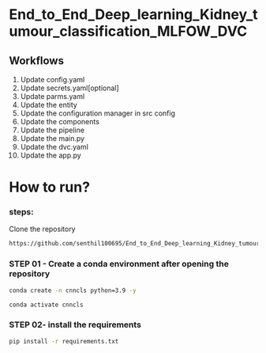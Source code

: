 # End_to_End_Deep_learning_Kidney_tumour_classification_MLFOW_DVC

## Workflows

1. Update config.yaml
2. Update secrets.yaml[optional]
3. Update parms.yaml
4. Update the entity
5. Update the configuration manager in src config
6. Update the components
7. Update the pipeline
8. Update the main.py
9. Update the dvc.yaml
10. Update the app.py



# How to run?

### steps:

Clone the repository

```bash
https://github.com/senthil100695/End_to_End_Deep_learning_Kidney_tumour_classification_MLFOW_DVC
```

### STEP 01 - Create a conda environment  after opening the repository

```bash
conda create -n cnncls python=3.9 -y
```
```bash
conda activate cnncls
```

### STEP 02- install the requirements
```bash
pip install -r requirements.txt
```

